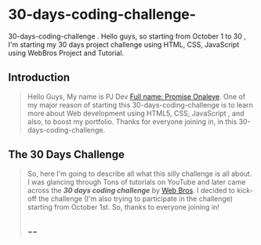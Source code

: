 # 30-days-coding-challenge-
30-days-coding-challenge . Hello guys, so starting from October 1 to 30 , I'm starting my 30 days project challenge using HTML, CSS, JavaScript using WebBros Project and Tutorial.
## Introduction
> Hello Guys, My name is PJ Dev [Full name: Promise Onaleye](http://lyricsz.unaux.com). One of my major reason of starting this 30-days-coding-challenge is to learn more about Web development using HTML5, CSS, JavaScript , and also, to boost my portfolio. Thanks for everyone joining in, in this 30-days-coding-challenge.
## The 30 Days Challenge
> So, here I'm going to describe all what this silly challenge is all about.
> I was glancing through Tons of tutorials on YouTube and later came across the ***30 days coding challenge*** by [Web Bros](htp).
> I decided to kick-off the challenge (I'm also trying to participate in the challenge) starting from October 1st. So, thanks to everyone joining in!
> ## -- ##
